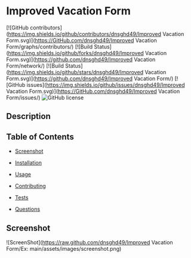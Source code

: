 # Improved Vacation Form
  [![GitHub contributors](https://img.shields.io/github/contributors/dnsghd49/Improved Vacation Form.svg)](https://GitHub.com/dnsghd49/Improved Vacation Form/graphs/contributors/)
  [![Build Status](https://img.shields.io/github/forks/dnsghd49/Improved Vacation Form.svg)](https://github.com/dnsghd49/Improved Vacation Form/network/)
  [![Build Status](https://img.shields.io/github/stars/dnsghd49/Improved Vacation Form.svg)](https://github.com/dnsghd49/Improved Vacation Form/)
  [![GitHub issues](https://img.shields.io/github/issues/dnsghd49/Improved Vacation Form.svg)](https://GitHub.com/dnsghd49/Improved Vacation Form/issues/)
  ![GitHub license](https://img.shields.io/badge/license-MIT-blue.svg)


## Description



## Table of Contents 

* [Screenshot](#screenshot)

* [Installation](#installation)

* [Usage](#usage)

* [Contributing](#contributing)

* [Tests](#tests)

* [Questions](#questions)

## Screenshot

![ScreenShot](https://raw.github.com/dnsghd49/Improved Vacation Form/Ex: main/assets/images/screenshot.png)